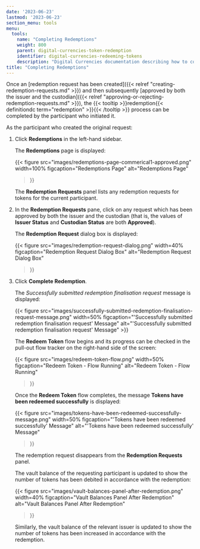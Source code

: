 ```yaml
---
date: '2023-06-23'
lastmod: '2023-06-23'
section_menu: tools
menu:
  tools:
    name: "Completing Redemptions"
    weight: 800
    parent: digital-currencies-token-redemption
    identifier: digital-currencies-redeeming-tokens
    description: "Digital Currencies documentation describing how to complete the redemption of tokens via the GUI"
title: "Completing Redemptions"
---
```


Once an [redemption request has been created]({{< relref "creating-redemption-requests.md" >}}) and then subsequently [approved by both the issuer and the custodian]({{< relref "approving-or-rejecting-redemption-requests.md" >}}), the {{< tooltip >}}redemption{{< definitiondc term="redemption" >}}{{< /tooltip >}} process can be completed by the participant who initiated it.


As the participant who created the original request:

1. Click **Redemptions** in the left-hand sidebar.

   The **Redemptions** page is displayed:

   {{<
      figure
	  src="images/redemptions-page-commerical1-approved.png"
      width=100%
	  figcaption="Redemptions Page"
	  alt="Redemptions Page"
   >}}

   The **Redemption Requests** panel lists any redemption requests for tokens for the current participant.

2. In the **Redemption Requests** pane, click on any request which has been approved by both the issuer and the custodian (that is, the values of **Issuer Status** and **Custodian Status** are both **Approved**).

   The **Redemption Request** dialog box is displayed:

   {{<
      figure
	  src="images/redemption-request-dialog.png"
      width=40%
	  figcaption="Redemption Request Dialog Box"
	  alt="Redemption Request Dialog Box"
   >}}

5. Click **Complete Redemption**.

   The *Successfully submitted redemption finalisation request* message is displayed:

   {{< figure src="images/successfully-submitted-redemption-finalisation-request-message.png" width=50% figcaption="'Successfully submitted redemption finalisation request' Message" alt="'Successfully submitted redemption finalisation request' Message" >}}

   The **Redeem Token** flow begins and its progress can be checked in the pull-out flow tracker on the right-hand side of the screen:

   {{<
      figure
	  src="images/redeem-token-flow.png"
      width=50%
	  figcaption="Redeem Token - Flow Running"
	  alt="Redeem Token - Flow Running"
   >}}

   Once the **Redeem Token** flow completes, the message **Tokens have been redeemed successfully** is displayed:

   {{<
      figure
	  src="images/tokens-have-been-redeemed-successfully-message.png"
      width=50%
	  figcaption="'Tokens have been redeemed successfully' Message"
	  alt="'Tokens have been redeemed successfully' Message"
   >}}

   The redemption request disappears from the **Redemption Requests** panel.
   
   The vault balance of the requesting participant is updated to show the number of tokens has been debited in accordance with the redemption:
   
   {{<
      figure
	  src="images/vault-balances-panel-after-redemption.png"
      width=40%
	  figcaption="Vault Balances Panel After Redemption"
	  alt="Vault Balances Panel After Redemption"
   >}}

   Similarly, the vault balance of the relevant issuer is updated to show the number of tokens has been increased in accordance with the redemption.
